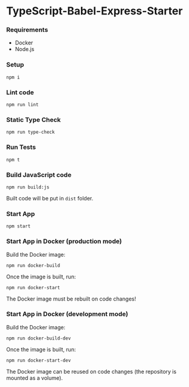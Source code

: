 # TypeScript-Babel-Express-Starter

### Requirements

- Docker
- Node.js

### Setup

```shell
npm i
```

### Lint code

```shell
npm run lint
```

### Static Type Check

```shell
npm run type-check
```

### Run Tests

```shell
npm t
```

### Build JavaScript code

```shell
npm run build:js
```

Built code will be put in `dist` folder.

### Start App

```shell
npm start
```

### Start App in Docker (production mode)

Build the Docker image:

```shell
npm run docker-build
```

Once the image is built, run:

```shell
npm run docker-start
```

The Docker image must be rebuilt on code changes!

### Start App in Docker (development mode)

Build the Docker image:

```shell
npm run docker-build-dev
```

Once the image is built, run:

```shell
npm run docker-start-dev
```

The Docker image can be reused on code changes (the repository is mounted as a volume).
